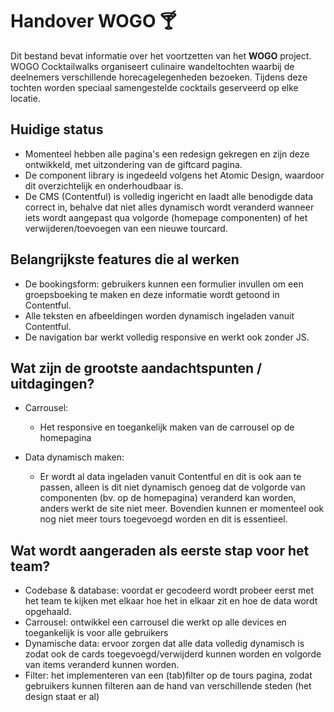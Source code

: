 # Handover WOGO 🍸

Dit bestand bevat informatie over het voortzetten van het **WOGO** project. WOGO Cocktailwalks organiseert culinaire wandeltochten waarbij de deelnemers verschillende horecagelegenheden bezoeken. Tijdens deze tochten worden speciaal samengestelde cocktails geserveerd op elke locatie. 

## Huidige status 

- Momenteel hebben alle pagina's een redesign gekregen en zijn deze ontwikkeld, met uitzondering van de giftcard pagina. 
- De component library is ingedeeld volgens het Atomic Design, waardoor dit overzichtelijk en onderhoudbaar is.
- De CMS (Contentful) is volledig ingericht en laadt alle benodigde data correct in, behalve dat niet alles dynamisch wordt veranderd wanneer iets wordt aangepast qua volgorde (homepage componenten) of het verwijderen/toevoegen van een nieuwe tourcard.

## Belangrijkste features die al werken

- De bookingsform: gebruikers kunnen een formulier invullen om een groepsboeking te maken en deze informatie wordt getoond in Contentful.
- Alle teksten en afbeeldingen worden dynamisch ingeladen vanuit Contentful.
- De navigation bar werkt volledig responsive en werkt ook zonder JS.

## Wat zijn de grootste aandachtspunten / uitdagingen?

- Carrousel:
  - Het responsive en toegankelijk maken van de carrousel op de homepagina
 
- Data dynamisch maken:
  - Er wordt al data ingeladen vanuit Contentful en dit is ook aan te passen, alleen is dit niet dynamisch genoeg dat de volgorde van componenten (bv. op de homepagina) veranderd kan worden, anders werkt de site niet meer. Bovendien kunnen er momenteel ook nog niet meer tours toegevoegd worden en dit is essentieel.

## Wat wordt aangeraden als eerste stap voor het team?

- Codebase & database: voordat er gecodeerd wordt probeer eerst met het team te kijken met elkaar hoe het in elkaar zit en hoe de data wordt opgehaald. 
- Carrousel: ontwikkel een carrousel die werkt op alle devices en toegankelijk is voor alle gebruikers
- Dynamische data: ervoor zorgen dat alle data volledig dynamisch is zodat ook de cards toegevoegd/verwijderd kunnen worden en volgorde van items veranderd kunnen worden. 
- Filter: het implementeren van een (tab)filter op de tours pagina, zodat gebruikers kunnen filteren aan de hand van verschillende steden (het design staat er al)
